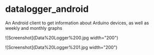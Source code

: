 # datalogger_android
An Android client to get information about Arduino devices, as well as weekly and monthly graphs


![Screenshot](Data%20Logger%200.jpg width="200")

![Screenshot](Data%20Logger%201.jpg width="200")
